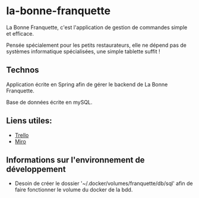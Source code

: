 # la-bonne-franquette

La Bonne Franquette, c'est l'application de gestion de commandes simple et efficace.

Pensée spécialement pour les petits restaurateurs, elle ne dépend pas de systèmes informatique spécialisées, une simple tablette suffit !

## Technos

Application écrite en Spring afin de gérer le backend de La Bonne Franquette.

Base de données écrite en mySQL.

## Liens utiles:

* [Trello](https://trello.com/b/SJMgiPY2/2fast2go)
* [Miro](https://miro.com/app/board/uXjVNdC3XNc=/)

## Informations sur l'environnement de développement

* Desoin de créer le dossier '~/.docker/volumes/franquette/db/sql' afin de faire fonctionner le volume du docker de la bdd.
